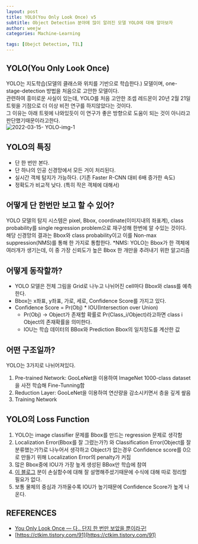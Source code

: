```yaml
---
layout: post
title: YOLO(You Only Look Once) v5
subtitle: Object Detection 분야에 많이 알려진 모델 YOLO에 대해 알아보자 
author: weejw
categories: Machine-Learning

tags: [Obejct Detection, TIL]
---
```


## YOLO(You Only Look Once)
YOLO는 지도학습(모델의 클래스와 위치를 기반으로 학습한다.) 모델이며, one-stage-detection 방법을 처음으로 고안한 모델이다.<br>
관련하여 흥미로운 사실이 있는데, YOLO를 처음 고안한 조셉 레드몬이 20년 2월 21일 트윗을 기점으로 더 이상 비전 연구를 하지않았다는 것이다.<br>
그 이유는 아래 트윗에 나와있듯이 이 연구가 좋은 방향으로 도움이 되는 것이 아니라고 판단했기때문이라고한다.<br>
![2022-03-15- YOLO-img-1](https://user-images.githubusercontent.com/33684393/158309840-b6e3dfd6-3f18-41ef-825f-1b4f757cb525.PNG)

## YOLO의 특징
- 단 한 번만 본다.
- 단 하나의 인공 신경망에서 모든 거이 처리된다.
- 실시간 객체 탐지가 가능하다. (기존 Faster R-CNN 대비 6배 증가한 속도)
- 정확도가 비교적 낮다. (특히 작은 객체에 대해서)


## 어떻게 단 한번만 보고 할 수 있어?
YOLO 모델의 탐지 시스템은 pixel, Bbox, coordinate(이미지내의 좌표계), class probability를 single regression problem으로 재구성해 한번에 알 수있는 것이다. 해당 신경망의 결과는 Bbox와 class probability이고 이를 Non-max suppression(NMS)를 통해 한 가지로 통합한다.
*NMS: YOLO는 Bbox가 한 객체에 여러개가 생기는데, 이 중 가장 신뢰도가 높은 Bbox 한 개만을 추려내기 위한 알고리즘


## 어떻게 동작할까?
- YOLO 모델은 전체 그림을 Grid로 나누고 나뉘어진 cell마다 Bbox와 class를 예측한다.
- Bbox는 x좌표, y좌표, 가로, 세로, Confidence Score를 가지고 있다.
- Confidence Score = Pr(Obj) * IOU(Intersection over Union) 
  - Pr(Obj) -> Object가 존재할 확률로 Pr(Class_i/Object)라고하면 class i Object의 존재확률을 의미한다.
  - IOU는 학습 데이터의 BBox와 Prediction Bbox의 일치정도를 계산한 값  


## 어떤 구조일까?
YOLO는 3가지로 나뉘어져있다.
1. Pre-trained Network: GooLeNet을 이용하여 ImageNet 1000-class dataset을 사전 학습해 Fine-Tunning함
2. Reduction Layer: GooLeNet을 이용하여 연산량을 감소시키면서 층을 깊게 쌒음 
3. Training Network

## YOLO의 Loss Function
1. YOLO는 image classifier 문제를 Bbox를 만드는 regression 문제로 생각함
2. Localization Error(Bbox를 잘 그렸는가?) 와 Classification Error(Object를 잘 분류했는가?)로 나누어서 생각하고 Object가 없는경우 Confidence score를 0으로 만들기 위해 Localization Error의 penalty가 커짐
3. 많은 Bbox중에 IOU가 가장 높게 생성된 BBox만 학습에 참여<br>
4. [이 블로그](https://medium.com/curg/you-only-look-once-%EB%8B%A4-%EB%8B%A8%EC%A7%80-%ED%95%9C-%EB%B2%88%EB%A7%8C-%EB%B3%B4%EC%95%98%EC%9D%84-%EB%BF%90%EC%9D%B4%EB%9D%BC%EA%B5%AC-bddc8e6238e2) 분이 손실함수에 대해 잘 설명해주셨기때문에 수식에 대해 따로 정리할 필요가 없다.
5. 보통 물체의 중심과 가까울수록 IOU가 높기때문에 Confidence Score가 높게 나온다. 

## REFERENCES
- [You Only Look Once — 다.. 단지 한 번만 보았을 뿐이라구!](https://medium.com/curg/you-only-look-once-%EB%8B%A4-%EB%8B%A8%EC%A7%80-%ED%95%9C-%EB%B2%88%EB%A7%8C-%EB%B3%B4%EC%95%98%EC%9D%84-%EB%BF%90%EC%9D%B4%EB%9D%BC%EA%B5%AC-bddc8e6238e2)
- [https://ctkim.tistory.com/91](https://ctkim.tistory.com/91)

